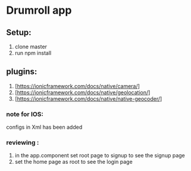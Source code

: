 # Drumroll app

## Setup:
1. clone master
2. run npm install

## plugins:
1. [https://ionicframework.com/docs/native/camera/]
2. [https://ionicframework.com/docs/native/geolocation/]
3. [https://ionicframework.com/docs/native/native-geocoder/]

### note for IOS:
configs in Xml has been added

### reviewing :
1. in the app.component set root page to signup to see the signup page
2. set the home page as root to see the login page